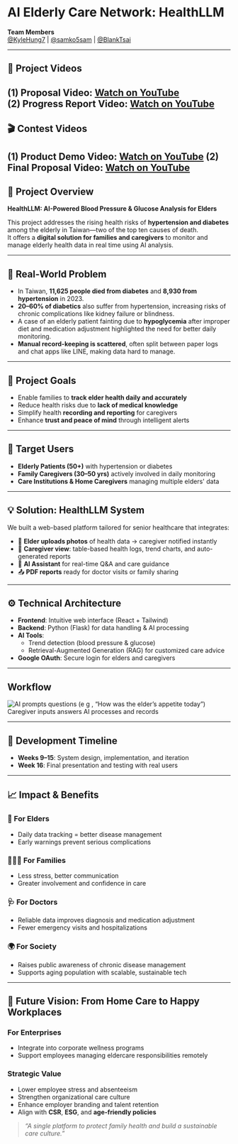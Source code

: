 # AI Elderly Care Network: HealthLLM

**Team Members**  
[@KyleHung7](https://github.com/KyleHung7) | [@samko5sam](https://github.com/samko5sam) | [@BlankTsai](https://github.com/BlankTsai)

---
## 🎥 Project Videos  
**(1) Proposal Video:** [Watch on YouTube](https://youtu.be/FfFTi43dxN8)  
**(2) Progress Report Video:** [Watch on YouTube](https://youtu.be/rVCsg0ngz98)
---
## 🎬 Contest Videos  
**(1)  Product Demo Video:** [Watch on YouTube](https://youtu.be/pasdptc12KI) 
**(2)  Final Proposal Video:** [Watch on YouTube](https://youtu.be/20EEMxKKD0s)
---

## 🧠 Project Overview

**HealthLLM: AI-Powered Blood Pressure & Glucose Analysis for Elders**

This project addresses the rising health risks of **hypertension and diabetes** among the elderly in Taiwan—two of the top ten causes of death.  
It offers a **digital solution for families and caregivers** to monitor and manage elderly health data in real time using AI analysis.

---

## 🚨 Real-World Problem

- In Taiwan, **11,625 people died from diabetes** and **8,930 from hypertension** in 2023.
- **20–60% of diabetics** also suffer from hypertension, increasing risks of chronic complications like kidney failure or blindness.
- A case of an elderly patient fainting due to **hypoglycemia** after improper diet and medication adjustment highlighted the need for better daily monitoring.
- **Manual record-keeping is scattered**, often split between paper logs and chat apps like LINE, making data hard to manage.

---

## 🎯 Project Goals

- Enable families to **track elder health daily and accurately**
- Reduce health risks due to **lack of medical knowledge**
- Simplify health **recording and reporting** for caregivers
- Enhance **trust and peace of mind** through intelligent alerts

---

## 👥 Target Users

- **Elderly Patients (50+)** with hypertension or diabetes  
- **Family Caregivers (30–50 yrs)** actively involved in daily monitoring  
- **Care Institutions & Home Caregivers** managing multiple elders' data  

---

## 💡 Solution: HealthLLM System

We built a web-based platform tailored for senior healthcare that integrates:

- 📸 **Elder uploads photos** of health data → caregiver notified instantly  
- 📝 **Caregiver view**: table-based health logs, trend charts, and auto-generated reports  
- 🤖 **AI Assistant** for real-time Q&A and care guidance  
- 📤 **PDF reports** ready for doctor visits or family sharing  

---

## ⚙️ Technical Architecture

- **Frontend**: Intuitive web interface (React + Tailwind)  
- **Backend**: Python (Flask) for data handling & AI processing  
- **AI Tools**:
  - Trend detection (blood pressure & glucose)
  - Retrieval-Augmented Generation (RAG) for customized care advice  
- **Google OAuth**: Secure login for elders and caregivers

---
## Workflow
![AI prompts questions (e g , “How was the elder’s appetite today”) Caregiver inputs answers AI processes and records](https://github.com/user-attachments/assets/682b4e83-586f-4a9e-8642-fed37e1f9849)

---
## 📅 Development Timeline

- **Weeks 9–15**: System design, implementation, and iteration  
- **Week 16**: Final presentation and testing with real users  

---

## 📈 Impact & Benefits

### 👴 For Elders  
- Daily data tracking = better disease management  
- Early warnings prevent serious complications  

### 👨‍👩‍👧 For Families  
- Less stress, better communication  
- Greater involvement and confidence in care  

### 🩺 For Doctors  
- Reliable data improves diagnosis and medication adjustment  
- Fewer emergency visits and hospitalizations  

### 🌍 For Society  
- Raises public awareness of chronic disease management  
- Supports aging population with scalable, sustainable tech  

---

## 🔮 Future Vision: From Home Care to Happy Workplaces

### For Enterprises  
- Integrate into corporate wellness programs  
- Support employees managing eldercare responsibilities remotely  

### Strategic Value  
- Lower employee stress and absenteeism  
- Strengthen organizational care culture  
- Enhance employer branding and talent retention  
- Align with **CSR**, **ESG**, and **age-friendly policies**

> _“A single platform to protect family health and build a sustainable care culture.”_


